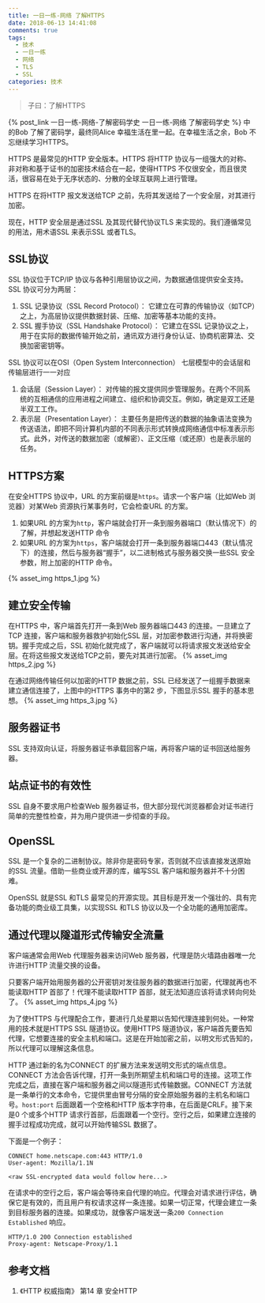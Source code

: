 ```yaml
---
title: 一日一练-网络 了解HTTPS
date: 2018-06-13 14:41:08
comments: true
tags:
  - 技术
  - 一日一练
  - 网络
  - TLS
  - SSL
categories: 技术
---
```


> 子曰：了解HTTPS

{% post_link 一日一练-网络-了解密码学史 一日一练-网络 了解密码学史 %} 中的Bob 了解了密码学，最终同Alice 幸福生活在里一起。在幸福生活之余，Bob 不忘继续学习HTTPS。

HTTPS 是最常见的HTTP 安全版本。HTTPS 将HTTP 协议与一组强大的对称、非对称和基于证书的加密技术结合在一起，使得HTTPS 不仅很安全，而且很灵活，很容易在处于无序状态的、分散的全球互联网上进行管理。

HTTPS 在将HTTP 报文发送给TCP 之前，先将其发送给了一个安全层，对其进行加密。

现在，HTTP 安全层是通过SSL 及其现代替代协议TLS 来实现的。我们遵循常见的用法，用术语SSL 来表示SSL 或者TLS。

<!--more-->

## SSL协议
SSL 协议位于TCP/IP 协议与各种引用层协议之间，为数据通信提供安全支持。SSL 协议可分为两层：
1. SSL 记录协议（SSL Record Protocol）：
  它建立在可靠的传输协议（如TCP）之上，为高层协议提供数据封装、压缩、加密等基本功能的支持。
2. SSL 握手协议（SSL Handshake Protocol）：
  它建立在SSL 记录协议之上，用于在实际的数据传输开始之前，通讯双方进行身份认证、协商机密算法、交换加密密钥等。

SSL 协议可以在OSI（Open System Interconnection） 七层模型中的会话层和传输层进行一一对应
1. 会话层（Session Layer）：
  对传输的报文提供同步管理服务。在两个不同系统的互相通信的应用进程之间建立、组织和协调交互。例如，确定是双工还是半双工工作。
2. 表示层（Presentation Layer）：
  主要任务是把传送的数据的抽象语法变换为传送语法，即把不同计算机内部的不同表示形式转换成网络通信中标准表示形式。此外，对传送的数据加密（或解密）、正文压缩（或还原）也是表示层的任务。

## HTTPS方案
在安全HTTPS 协议中，URL 的方案前缀是`https`。请求一个客户端（比如Web 浏览器）对某Web 资源执行某事务时，它会检查URL 的方案。
1. 如果URL 的方案为`http`，客户端就会打开一条到服务器端口（默认情况下）的了解，并想起发送HTTP 命令
2. 如果URL 的方案为`https`，客户端就会打开一条到服务器端口443（默认情况下）的连接，然后与服务器“握手”，以二进制格式与服务器交换一些SSL 安全参数，附上加密的HTTP 命令。

{% asset_img https_1.jpg %}

## 建立安全传输
在HTTPS 中，客户端首先打开一条到Web 服务器端口443 的连接。一旦建立了TCP 连接，客户端和服务器救护初始化SSL 层，对加密参数进行沟通，并将换密钥。握手完成之后，SSL 初始化就完成了，客户端就可以将请求报文发送给安全层。在将这些报文发送给TCP之前，要先对其进行加密。
{% asset_img https_2.jpg %}

在通过网络传输任何以加密的HTTP 数据之前，SSL 已经发送了一组握手数据来建立通信连接了，上图中的HTTPS 事务中的第2 步，下图显示SSL 握手的基本思想。
{% asset_img https_3.jpg %}

## 服务器证书
SSL 支持双向认证，将服务器证书承载回客户端，再将客户端的证书回送给服务器。

## 站点证书的有效性
SSL 自身不要求用户检查Web 服务器证书，但大部分现代浏览器都会对证书进行简单的完整性检查，并为用户提供进一步彻查的手段。

## OpenSSL
SSL 是一个复杂的二进制协议。除非你是密码专家，否则就不应该直接发送原始的SSL 流量。借助一些商业或开源的库，编写SSL 客户端和服务器并不十分困难。

OpenSSL 就是SSL 和TLS 最常见的开源实现。其目标是开发一个强壮的、具有完备功能的商业级工具集，以实现SSL 和TLS 协议以及一个全功能的通用加密库。

## 通过代理以隧道形式传输安全流量
客户端通常会用Web 代理服务器来访问Web 服务器，代理是防火墙路由器唯一允许进行HTTP 流量交换的设备。

只要客户端开始用服务器的公开密钥对发往服务器的数据进行加密，代理就再也不能读取HTTP 首部了！代理不能读取HTTP 首部，就无法知道应该将请求转向何处了。
{% asset_img https_4.jpg %}

为了使HTTPS 与代理配合工作，要进行几处星期以告知代理连接到何处。一种常用的技术就是HTTPS SSL 隧道协议。使用HTTPS 隧道协议，客户端首先要告知代理，它想要连接的安全主机和端口。这是在开始加密之前，以明文形式告知的，所以代理可以理解这条信息。

HTTP 通过新的名为CONNECT 的扩展方法来发送明文形式的端点信息。CONNECT 方法会告诉代理，打开一条到所期望主机和端口号的连接。这项工作完成之后，直接在客户端和服务器之间以隧道形式传输数据。CONNECT 方法就是一条单行的文本命令，它提供里由冒号分隔的安全原始服务器的主机名和端口号。`host:port` 后面跟着一个空格和HTTP 版本字符串，在后面是CRLF。接下来是0 个或多个HTTP 请求行首部，后面跟着一个空行。空行之后，如果建立连接的握手过程成功完成，就可以开始传输SSL 数据了。

下面是一个例子：
```
CONNECT home.netscape.com:443 HTTP/1.0
User-agent: Mozilla/1.1N

<raw SSL-encrypted data would follow here...>
```
在请求中的空行之后，客户端会等待来自代理的响应。代理会对请求进行评估，确保它是有效的，而且用户有权请求这样一条连接。如果一切正常，代理会建立一条到目标服务器的连接。如果成功，就像客户端发送一条`200 Connection Established` 响应。
```
HTTP/1.0 200 Connection established
Proxy-agent: Netscape-Proxy/1.1
```

## 参考文档
1. 《HTTP 权威指南》 第14 章 安全HTTP
